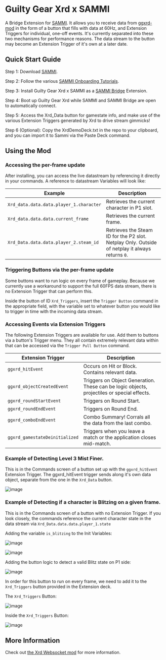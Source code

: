# Guilty Gear Xrd x SAMMI

A Bridge Extension for [SAMMI](https://sammi.solutions). It allows you to receive data from [ggxrd-mod](https://github.com/super-continent/ggxrd-mod) in the form of a button that fills with data at 60Hz, and Extension Triggers for individual, one-off events. It's currently separated into these two mechanisms for performance reasons. The data stream to the button may become an Extension Trigger of it's own at a later date.

## Quick Start Guide

Step 1: Download [SAMMI](https://sammi.solutions).

Step 2: Follow the various [SAMMI Onboarding Tutorials](https://sammi.solutions/docs/getting-started/step-by-step).

Step 3: Install Guilty Gear Xrd x SAMMI as a [SAMMI Bridge](https://sammi.solutions/docs/bridge) Extension.

Step 4: Boot up Guilty Gear Xrd while SAMMI and SAMMI Bridge are open to automatically connect.

Step 5: Access the Xrd_Data button for gamestate info, and make use of the various Extension Triggers generated by Xrd to drive stream gimmicks!

Step 6 (Optional): Copy the XrdDemoDeck.txt in the repo to your clipboard, and you can import it to Sammi via the Paste Deck command.

## Using the Mod
### Accessing the per-frame update
After installing, you can access the live datastream by referencing it directly in your commands. A reference to datastream Variables will look like:

| Example | Description |
| --- | --- |
| `Xrd_data.data.data.player_1.character` | Retrieves the current character in P1 slot. |
| `Xrd_data.data.data.current_frame` | Retrieves the current frame. |
| `Xrd_Data.data.data.player_2.steam_id` | Retrieves the Steam ID for the P2 slot. Netplay Only. Outside of netplay it always returns `0`. |

### Triggering Buttons via the per-frame update
Some buttons want to run logic on every frame of gameplay. Because we currently use a workaround to support the full 60FPS data stream, there is no Extension Trigger that can perform this.

Inside the button of ID `Xrd_Triggers`, insert the `Trigger Button` command in the appropriate field, with the variable set to whatever button you would like to trigger in time with the incoming data stream.

### Accessing Events via Extension Triggers
The following Extension Triggers are available for use. Add them to buttons via a button's Trigger menu. They all contain extremely relevant data within that can be accessed via the `Trigger Pull Button` command.

| Extension Trigger | Description |
| --- | --- |
| `ggxrd_hitEvent` | Occurs on Hit or Block. Contains relevant data. |
| `ggxrd_objectCreatedEvent` | Triggers on Object Generation. These can be logic objects, projectiles or special effects. |
| `ggxrd_roundStartEvent` | Triggers on Round Start. |
| `ggxrd_roundEndEvent` | Triggers on Round End. |
| `ggxrd_comboEndEvent` | Combo Summary! Corrals all the data from the last combo. |
| `ggxrd_gamestateDeinitialized` | Triggers when you leave a match or the application closes mid-match. |

### Example of Detecting Level 3 Mist Finer.
This is in the Commands screen of a button set up with the `ggxrd_hitEvent` Extension Trigger. The ggxrd_hitEvent trigger sends along it's own data object, separate from the one in the `Xrd_Data` button.

![image](https://github.com/user-attachments/assets/50741a4c-6f03-4601-b677-6ed87b04acd5)

### Example of Detecting if a character is Blitzing on a given frame.

This is in the Commands screen of a button with no Extension Trigger. If you look closely, the commands reference the current character state in the data stream via `Xrd_Data.data.data.player_1.state`

Adding the variable `is_blitzing` to the Init Variables:

![image](https://github.com/user-attachments/assets/4f4bf3c1-f059-419d-89ea-a1559de68cb3)

![image](https://github.com/user-attachments/assets/59d644c5-f61e-42b3-b396-d8c25eb0db8c)

Adding the button logic to detect a valid Blitz state on P1 side:

![image](https://github.com/user-attachments/assets/aa377c0c-05eb-4fb9-ae33-a5a051509703)

In order for this button to run on every frame, we need to add it to the `Xrd_Triggers` button provided in the Extension deck.

The `Xrd_Triggers` Button:

![image](https://github.com/user-attachments/assets/a47944e4-2734-4fd9-8c75-557c19401a15)

Inside the `Xrd_Triggers` Button:

![image](https://github.com/user-attachments/assets/82af8219-add4-47f0-b71b-e56a967d55a5)

## More Information

Check out [the Xrd Websocket mod](https://github.com/super-continent/ggxrd-mod) for more information.
